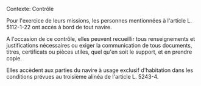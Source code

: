 Contexte: Contrôle

Pour l'exercice de leurs missions, les personnes mentionnées à l'article L. 5112-1-22 ont accès à bord de tout navire.

A l'occasion de ce contrôle, elles peuvent recueillir tous renseignements et justifications nécessaires ou exiger la communication de tous documents, titres, certificats ou pièces utiles, quel qu'en soit le support, et en prendre copie.

Elles accèdent aux parties du navire à usage exclusif d'habitation dans les conditions prévues au troisième alinéa de l'article L. 5243-4.